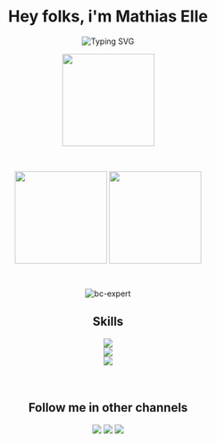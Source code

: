 <h1 align="center">Hey folks, i'm Mathias Elle</h1>
<p align="center">
<img src="https://readme-typing-svg.herokuapp.com?font=Asap&weight=600&duration=2000&pause=1000&color=369CF7&center=true&width=435&lines=Frontend+Senior+Developer;Magento+and+Hyv%C3%A4+Engineer;E-Commerce+Specialist;Automate+things+you+need" alt="Typing SVG" />
</p>
<p align="center">
  <img align="center" height="165px" src="https://media.giphy.com/media/ZDTbix65Me1YDNLDF3/giphy.gif">
</p>
<br>
<p align="center">
  <img align="center" height="165px" src="https://github-readme-stats.vercel.app/api?username=dermatz&count_private=true&show_icons=true&theme=tokyonight" />  
  <img align="center" height="165px" src="https://github-readme-stats.vercel.app/api/top-langs/?username=dermatz&layout=compact&theme=aura&langs_count=9" />
</p>
<br>
<p align="center">
  <img src="https://github-profile-trophy.vercel.app/?username=dermatz&theme=tokyonight&no-frame=true&row=1&&margin-w=30&no-bg=true" alt="bc-expert" />
</p>


<h2 align="center">Skills</h2>
<p align="center">
  <img src="https://skillicons.dev/icons?i=tailwind,js,css,sass,php,ts,jquery,nodejs,go,bash,html,gulp,git,md" /><br>
  <img src="https://skillicons.dev/icons?i=vscode,idea,linux,powershell,linux,github,gitlab,docker" /><br> 
  <img src="https://skillicons.dev/icons?i=xd,figma,photoshop,discord,devto" /><br> 
<br><br>
</p>

<h2 align="center">Follow me in other channels</h2>
<p align="center">
  <a href="https://www.instagram.com/naturfotografie.elle/"><img src="https://skillicons.dev/icons?i=instagram" /></a>
  <a href="https://twitter.com/_dermatz"><img src="https://skillicons.dev/icons?i=twitter" /></a>
  <a href="https://www.linkedin.com/in/mathias-elle-842783102/"><img src="https://skillicons.dev/icons?i=linkedin" /></a>
</p>
